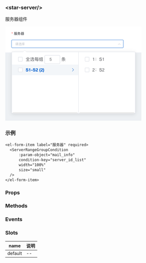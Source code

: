 ### &lt;<!-- name:start -->star-server<!-- name:end -->/&gt;

<!-- desc:start -->
服务器组件
<!-- desc:end -->
![](./server.png)

### 示例
```
<el-form-item label="服务器" required>
  <ServerRangeGroupCondition
      :param-object="mail_info"
      condition-key="server_id_list"
      width="100%"
      size="small"
  />
</el-form-item>
```

### Props
<!-- props:start -->
<!-- props:end -->

### Methods
<!-- methods:start -->
<!-- methods:end -->

### Events
<!-- events:start -->
<!-- events:end -->

### Slots
<!-- slots:start -->
|name|说明|
|------|------|
|default|--|
<!-- slots:end -->
